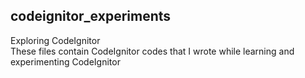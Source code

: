 ## codeignitor_experiments
Exploring CodeIgnitor<br/>
These files contain CodeIgnitor codes that I wrote while learning and experimenting CodeIgnitor
